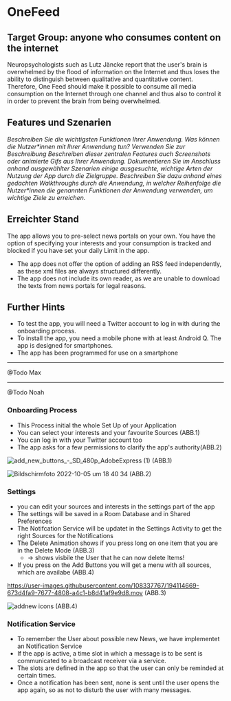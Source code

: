 # OneFeed

## Target Group: anyone who consumes content on the internet

Neuropsychologists such as Lutz Jäncke report that the user's brain is overwhelmed by the flood of information on the Internet and thus loses the ability to distinguish between qualitative and quantitative content. Therefore, One Feed should make it possible to consume all media consumption on the Internet through one channel and thus also to control it in order to prevent the brain from being overwhelmed.

## Features und Szenarien

_Beschreiben Sie die wichtigsten Funktionen Ihrer Anwendung. Was können die Nutzer\*innen mit Ihrer Anwendung tun? Verwenden Sie zur Beschreibung Beschreiben dieser zentralen Features auch Screenshots oder animierte Gifs aus Ihrer Anwendung. Dokumentieren Sie im Anschluss anhand ausgewählter Szenarien einige ausgesuchte, wichtige Arten der Nutzung der App durch die Zielgruppe. Beschreiben Sie dazu anhand eines gedachten Walkthroughs durch die Anwendung, in welcher Reihenfolge die Nutzer\*innen die genannten Funktionen der Anwendung verwenden, um wichtige Ziele zu erreichen._

## Erreichter Stand

The app allows you to pre-select news portals on your own. You have the option of specifying your interests and your consumption is tracked and blocked if you have set your daily Limit in the app.

- The app does not offer the option of adding an RSS feed independently, as these xml files are always structured differently.
- The app does not include its own reader, as we are unable to download the texts from news portals for legal reasons. 

## Further Hints
- To test the app, you will need a Twitter account to log in with during the onboarding process. 
- To install the app, you need a mobile phone with at least Android Q. The app is designed for smartphones.
- The app has been programmed for use on a smartphone


---

@Todo Max

---

@Todo Noah

### Onboarding Process

- This Process initial the whole Set Up of your Application
- You can select your interests and your favourite Sources (ABB.1)
- You can log in with your Twitter account too
- The app asks for a few permissions to clarify the app's authority(ABB.2)


![add_new_buttons_-_SD_480p_AdobeExpress (1)](https://user-images.githubusercontent.com/108337767/194114299-c5e8acb4-250f-42a6-bbcb-cb8f16802334.gif)
(ABB.1)

![Bildschirmfoto 2022-10-05 um 18 40 34](https://user-images.githubusercontent.com/108337767/194115218-fd2ba1b1-f253-4a71-a517-bba8935c60c0.png)
(ABB.2)

### Settings 

- you can edit your sources and interests in the settings part of the app
- The settings will be saved in a Room Database and in Shared Preferences
- The Notifcation Service will be updatet in the Settings Activity to get the right Sources for the Notifications
- The Delete Animation shows if you press long on one item that you are in the Delete Mode (ABB.3)
	- -> shows visbile the User that he can now delete Items!
- If you press on the Add Buttons you will get a menu with all sources, which are availabe (ABB.4)

https://user-images.githubusercontent.com/108337767/194114669-673d4fa9-7677-4808-a4c1-b8d41af9e9d8.mov
(ABB.3)

![addnew icons](https://user-images.githubusercontent.com/108337767/194114382-19fd27ff-380c-4904-a83b-c6e678530f96.PNG)
(ABB.4)


### Notification Service

- To remember the User about possible new News, we have implementet an Notification Service
- If the app is active, a time slot in which a message is to be sent is communicated to a broadcast
   receiver via a service.
- The slots are defined in the app so that the user can only be reminded at certain times.
- Once a notification has been sent, none is sent until the user opens the app again,
   so as not to disturb the user with many messages.
